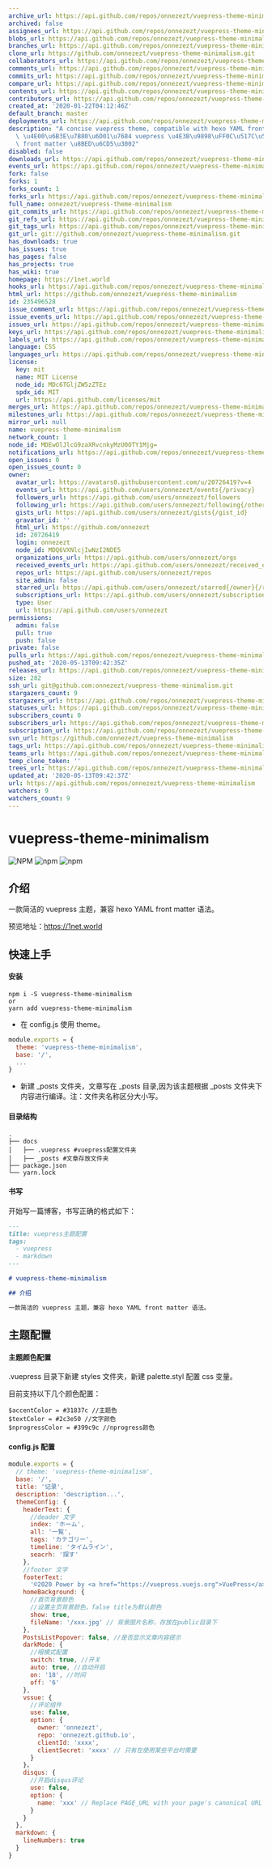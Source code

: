 ```yaml
---
archive_url: https://api.github.com/repos/onnezezt/vuepress-theme-minimalism/{archive_format}{/ref}
archived: false
assignees_url: https://api.github.com/repos/onnezezt/vuepress-theme-minimalism/assignees{/user}
blobs_url: https://api.github.com/repos/onnezezt/vuepress-theme-minimalism/git/blobs{/sha}
branches_url: https://api.github.com/repos/onnezezt/vuepress-theme-minimalism/branches{/branch}
clone_url: https://github.com/onnezezt/vuepress-theme-minimalism.git
collaborators_url: https://api.github.com/repos/onnezezt/vuepress-theme-minimalism/collaborators{/collaborator}
comments_url: https://api.github.com/repos/onnezezt/vuepress-theme-minimalism/comments{/number}
commits_url: https://api.github.com/repos/onnezezt/vuepress-theme-minimalism/commits{/sha}
compare_url: https://api.github.com/repos/onnezezt/vuepress-theme-minimalism/compare/{base}...{head}
contents_url: https://api.github.com/repos/onnezezt/vuepress-theme-minimalism/contents/{+path}
contributors_url: https://api.github.com/repos/onnezezt/vuepress-theme-minimalism/contributors
created_at: '2020-01-22T04:12:46Z'
default_branch: master
deployments_url: https://api.github.com/repos/onnezezt/vuepress-theme-minimalism/deployments
description: "A concise vuepress theme, compatible with hexo YAML front matter syntax.\
  \ \u4E00\u6B3E\u7B80\u6D01\u7684 vuepress \u4E3B\u9898\uFF0C\u517C\u5BB9 hexo YAML\
  \ front matter \u8BED\u6CD5\u3002"
disabled: false
downloads_url: https://api.github.com/repos/onnezezt/vuepress-theme-minimalism/downloads
events_url: https://api.github.com/repos/onnezezt/vuepress-theme-minimalism/events
fork: false
forks: 1
forks_count: 1
forks_url: https://api.github.com/repos/onnezezt/vuepress-theme-minimalism/forks
full_name: onnezezt/vuepress-theme-minimalism
git_commits_url: https://api.github.com/repos/onnezezt/vuepress-theme-minimalism/git/commits{/sha}
git_refs_url: https://api.github.com/repos/onnezezt/vuepress-theme-minimalism/git/refs{/sha}
git_tags_url: https://api.github.com/repos/onnezezt/vuepress-theme-minimalism/git/tags{/sha}
git_url: git://github.com/onnezezt/vuepress-theme-minimalism.git
has_downloads: true
has_issues: true
has_pages: false
has_projects: true
has_wiki: true
homepage: https://1net.world
hooks_url: https://api.github.com/repos/onnezezt/vuepress-theme-minimalism/hooks
html_url: https://github.com/onnezezt/vuepress-theme-minimalism
id: 235496528
issue_comment_url: https://api.github.com/repos/onnezezt/vuepress-theme-minimalism/issues/comments{/number}
issue_events_url: https://api.github.com/repos/onnezezt/vuepress-theme-minimalism/issues/events{/number}
issues_url: https://api.github.com/repos/onnezezt/vuepress-theme-minimalism/issues{/number}
keys_url: https://api.github.com/repos/onnezezt/vuepress-theme-minimalism/keys{/key_id}
labels_url: https://api.github.com/repos/onnezezt/vuepress-theme-minimalism/labels{/name}
language: CSS
languages_url: https://api.github.com/repos/onnezezt/vuepress-theme-minimalism/languages
license:
  key: mit
  name: MIT License
  node_id: MDc6TGljZW5zZTEz
  spdx_id: MIT
  url: https://api.github.com/licenses/mit
merges_url: https://api.github.com/repos/onnezezt/vuepress-theme-minimalism/merges
milestones_url: https://api.github.com/repos/onnezezt/vuepress-theme-minimalism/milestones{/number}
mirror_url: null
name: vuepress-theme-minimalism
network_count: 1
node_id: MDEwOlJlcG9zaXRvcnkyMzU0OTY1Mjg=
notifications_url: https://api.github.com/repos/onnezezt/vuepress-theme-minimalism/notifications{?since,all,participating}
open_issues: 0
open_issues_count: 0
owner:
  avatar_url: https://avatars0.githubusercontent.com/u/20726419?v=4
  events_url: https://api.github.com/users/onnezezt/events{/privacy}
  followers_url: https://api.github.com/users/onnezezt/followers
  following_url: https://api.github.com/users/onnezezt/following{/other_user}
  gists_url: https://api.github.com/users/onnezezt/gists{/gist_id}
  gravatar_id: ''
  html_url: https://github.com/onnezezt
  id: 20726419
  login: onnezezt
  node_id: MDQ6VXNlcjIwNzI2NDE5
  organizations_url: https://api.github.com/users/onnezezt/orgs
  received_events_url: https://api.github.com/users/onnezezt/received_events
  repos_url: https://api.github.com/users/onnezezt/repos
  site_admin: false
  starred_url: https://api.github.com/users/onnezezt/starred{/owner}{/repo}
  subscriptions_url: https://api.github.com/users/onnezezt/subscriptions
  type: User
  url: https://api.github.com/users/onnezezt
permissions:
  admin: false
  pull: true
  push: false
private: false
pulls_url: https://api.github.com/repos/onnezezt/vuepress-theme-minimalism/pulls{/number}
pushed_at: '2020-05-13T09:42:35Z'
releases_url: https://api.github.com/repos/onnezezt/vuepress-theme-minimalism/releases{/id}
size: 282
ssh_url: git@github.com:onnezezt/vuepress-theme-minimalism.git
stargazers_count: 9
stargazers_url: https://api.github.com/repos/onnezezt/vuepress-theme-minimalism/stargazers
statuses_url: https://api.github.com/repos/onnezezt/vuepress-theme-minimalism/statuses/{sha}
subscribers_count: 0
subscribers_url: https://api.github.com/repos/onnezezt/vuepress-theme-minimalism/subscribers
subscription_url: https://api.github.com/repos/onnezezt/vuepress-theme-minimalism/subscription
svn_url: https://github.com/onnezezt/vuepress-theme-minimalism
tags_url: https://api.github.com/repos/onnezezt/vuepress-theme-minimalism/tags
teams_url: https://api.github.com/repos/onnezezt/vuepress-theme-minimalism/teams
temp_clone_token: ''
trees_url: https://api.github.com/repos/onnezezt/vuepress-theme-minimalism/git/trees{/sha}
updated_at: '2020-05-13T09:42:37Z'
url: https://api.github.com/repos/onnezezt/vuepress-theme-minimalism
watchers: 9
watchers_count: 9
---
```


# vuepress-theme-minimalism

![NPM](https://img.shields.io/npm/l/vuepress-theme-minimalism) ![npm](https://img.shields.io/npm/v/vuepress-theme-minimalism) ![npm](https://img.shields.io/npm/dt/vuepress-theme-minimalism)

## 介绍

一款简洁的 vuepress 主题，兼容 hexo YAML front matter 语法。

预览地址：https://1net.world

## 快速上手

#### 安装

```
npm i -S vuepress-theme-minimalism
or
yarn add vuepress-theme-minimalism
```

- 在 config.js 使用 theme。

```js
module.exports = {
  theme: 'vuepress-theme-minimalism',
  base: '/',
  ...
}
```

- 新建 _posts 文件夹，文章写在 _posts 目录,因为该主题根据 _posts 文件夹下内容进行编译。注：文件夹名称区分大小写。

#### 目录结构

```
.
├── docs
│   ├── .vuepress #vuepress配置文件夹
│   ├── _posts #文章存放文件夹
├── package.json
└── yarn.lock
```

#### 书写

开始写一篇博客，书写正确的格式如下：

```markdown
---
title: vuepress主题配置
tags:
  - vuepress
  - markdown
---

# vuepress-theme-minimalism

## 介绍

一款简洁的 vuepress 主题，兼容 hexo YAML front matter 语法。
```

## 主题配置

#### 主题颜色配置

.vuepress 目录下新建 styles 文件夹，新建 palette.styl 配置 css 变量。

目前支持以下几个颜色配置：

``` stylus
$accentColor = #31837c //主题色
$textColor = #2c3e50 //文字颜色
$nprogressColor = #399c9c //nprogress颜色
```

#### config.js 配置

```js
module.exports = {
  // theme: 'vuepress-theme-minimalism',
  base: '/',
  title: '记录',
  description: 'description...',
  themeConfig: {
    headerText: {
      //deader 文字
      index: 'ホーム',
      all: '一覧',
      tags: 'カテゴリー',
      timeline: 'タイムライン',
      seacrh: '探す'
    },
    //footer 文字
    footerText:
      '©2020 Power by <a href="https://vuepress.vuejs.org">VuePress</a> <a href="https://github.com/onnezezt/vuepress-theme-minimalism">Theme minimalism</a>',
    homeBackground: {
      //首页背景颜色
      //设置主页背景颜色，false title为默认颜色
      show: true,
      fileName: '/xxx.jpg' // 背景图片名称，存放在public目录下
    },
    PostsListPopover: false, //是否显示文章内容提示
    darkMode: {
      //暗模式配置
      switch: true, //开关
      auto: true, //自动开启
      on: '18', //时间
      off: '6'
    },
    vssue: {
      //评论组件
      use: false,
      option: {
        owner: 'onnezezt',
        repo: 'onnezezt.github.io',
        clientId: 'xxxx',
        clientSecret: 'xxxx' // 只有在使用某些平台时需要
      }
    }，
    disqus: {
      //开启disqus评论
      use: false,
      option: {
        name: 'xxx' // Replace PAGE_URL with your page's canonical URL variable
      }
    }
  },
  markdown: {
    lineNumbers: true
  }
}
```
